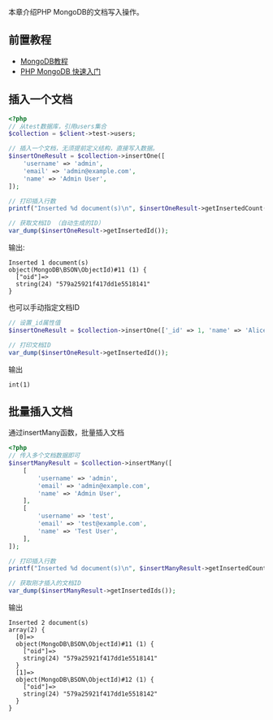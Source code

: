 本章介绍PHP MongoDB的文档写入操作。

## 前置教程
- <a href='/#/数据库/mongodb/README'>MongoDB教程</a>
- <a href='/#/编程语言/php/mongdb/fast_induction'>PHP MongoDB 快速入门</a>

## 插入一个文档
```php
<?php
// 从test数据库，引用users集合
$collection = $client->test->users;

// 插入一个文档，无须提前定义结构，直接写入数据。
$insertOneResult = $collection->insertOne([
    'username' => 'admin',
    'email' => 'admin@example.com',
    'name' => 'Admin User',
]);

// 打印插入行数
printf("Inserted %d document(s)\n", $insertOneResult->getInsertedCount());

// 获取文档ID （自动生成的ID）
var_dump($insertOneResult->getInsertedId());
```

输出:
```terminal
Inserted 1 document(s)
object(MongoDB\BSON\ObjectId)#11 (1) {
  ["oid"]=>
  string(24) "579a25921f417dd1e5518141"
}
```

也可以手动指定文档ID
```php
// 设置_id属性值
$insertOneResult = $collection->insertOne(['_id' => 1, 'name' => 'Alice']);

// 打印文档ID
var_dump($insertOneResult->getInsertedId());
```

输出
```terminal
int(1)
```

## 批量插入文档
通过insertMany函数，批量插入文档
```php
<?php
// 传入多个文档数据即可
$insertManyResult = $collection->insertMany([
    [
        'username' => 'admin',
        'email' => 'admin@example.com',
        'name' => 'Admin User',
    ],
    [
        'username' => 'test',
        'email' => 'test@example.com',
        'name' => 'Test User',
    ],
]);

// 打印插入行数
printf("Inserted %d document(s)\n", $insertManyResult->getInsertedCount());

// 获取刚才插入的文档ID
var_dump($insertManyResult->getInsertedIds());
```

输出
```terminal
Inserted 2 document(s)
array(2) {
  [0]=>
  object(MongoDB\BSON\ObjectId)#11 (1) {
    ["oid"]=>
    string(24) "579a25921f417dd1e5518141"
  }
  [1]=>
  object(MongoDB\BSON\ObjectId)#12 (1) {
    ["oid"]=>
    string(24) "579a25921f417dd1e5518142"
  }
}
```